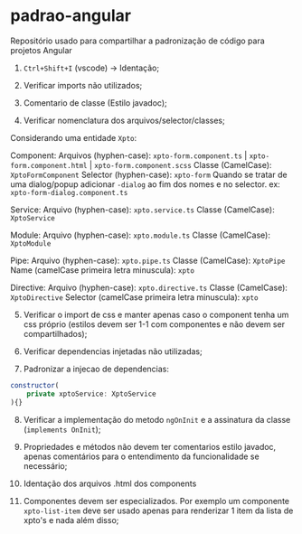 # padrao-angular
Repositório usado para compartilhar a padronização de código para projetos Angular

1. `Ctrl+Shift+I` (vscode) -> Identação;

2. Verificar imports não utilizados;

3. Comentario de classe (Estilo javadoc);

4. Verificar nomenclatura dos arquivos/selector/classes;

Considerando uma entidade `Xpto`:

Component:
	Arquivos (hyphen-case): `xpto-form.component.ts` | `xpto-form.component.html` | `xpto-form.component.scss`
	Classe (CamelCase): `XptoFormComponent`
	Selector (hyphen-case): `xpto-form`
	Quando se tratar de uma dialog/popup adicionar `-dialog` ao fim dos nomes e no selector. ex: `xpto-form-dialog.component.ts`
	
Service:
	Arquivo (hyphen-case): `xpto.service.ts`
	Classe (CamelCase): `XptoService`

Module:
	Arquivo (hyphen-case): `xpto.module.ts`
	Classe (CamelCase): `XptoModule`
	
Pipe:
	Arquivo (hyphen-case): `xpto.pipe.ts`
	Classe (CamelCase): `XptoPipe`
	Name (camelCase primeira letra minuscula): `xpto`
	
Directive:
	Arquivo (hyphen-case): `xpto.directive.ts`
	Classe (CamelCase): `XptoDirective`
	Selector (camelCase primeira letra minuscula): `xpto`
	
5. Verificar o import de css e manter apenas caso o component tenha um css próprio (estilos devem ser 1-1 com componentes e não devem ser compartilhados);

6. Verificar dependencias injetadas não utilizadas;

7. Padronizar a injecao de dependencias:

```javascript
constructor(
	private xptoService: XptoService
){}
```

8. Verificar a implementação do metodo `ngOnInit` e a assinatura da classe (`implements OnInit`);

9. Propriedades e métodos não devem ter comentarios estilo javadoc, apenas comentários para o entendimento da funcionalidade se necessário;

10. Identação dos arquivos .html dos components

11. Componentes devem ser especializados. Por exemplo um componente `xpto-list-item` deve ser usado apenas para renderizar 1 item da lista de xpto's e nada além disso;

